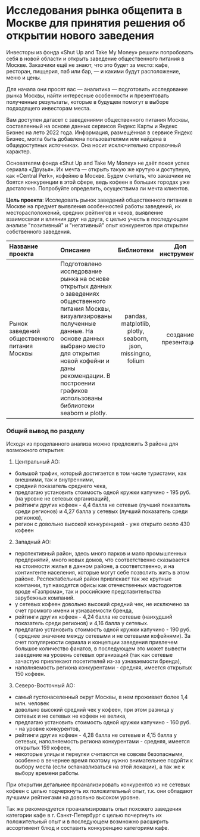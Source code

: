 # Исследования рынка общепита в Москве для принятия решения об открытии нового заведения

Инвесторы из фонда «Shut Up and Take My Money» решили попробовать себя в новой области и открыть заведение общественного питания в Москве. Заказчики ещё не знают, что это будет за место: кафе, ресторан, пиццерия, паб или бар, — и какими будут расположение, меню и цены.

Для начала они просят вас — аналитика — подготовить исследование рынка Москвы, найти интересные особенности и презентовать полученные результаты, которые в будущем помогут в выборе подходящего инвесторам места.

Вам доступен датасет с заведениями общественного питания Москвы, составленный на основе данных сервисов Яндекс Карты и Яндекс Бизнес на лето 2022 года. Информация, размещённая в сервисе Яндекс Бизнес, могла быть добавлена пользователями или найдена в общедоступных источниках. Она носит исключительно справочный характер.

Основателям фонда «Shut Up and Take My Money» не даёт покоя успех сериала «Друзья». Их мечта — открыть такую же крутую и доступную, как «Central Perk», кофейню в Москве. Будем считать, что заказчики не боятся конкуренции в этой сфере, ведь кофеен в больших городах уже достаточно. Попробуйте определить, осуществима ли мечта клиентов.

**Цель проекта**: Исследовать рынок заведений общественного питания в Москве на предмет выявления особенностей работы заведений, их месторасположений, средних рейтингов и чеков, выявление взаимосвязи и влияния друг на друга, с целью учесть в последующем анализе "позитивный" и "негативный" опыт конкурентов при открытии собственного заведения.

|Название проекта| Описание | Библиотеки | Доп инструменты |
|:--|:--| :--: | :--: | 
|Рынок заведений общественного питания Москвы| Подготовлено исследование рынка на основе открытых данных о заведениях общественного питания Москвы, визуализированы полученные данные. На основе данных выбрано место для открытия новой кофейни и даны рекомендации. В построении графиков использованы библиотеки seaborn и plotly.  | pandas, matplotlib, plotly, seaborn, json, missingno, folium  | создание презентаций |

### Общий вывод по разделу

Исходя из проделанного анализа можно предложить 3 района для возможного открытия:

1. Центральный АО:
- большой трафик, который достигается в том числе туристами, как внешними, так и внутренними,
- средний показатель среднего чека,
- предлагаю установить стоимость одной кружки капучино - 195 руб. (на уровне не сетевых организаций),
- рейтинги других кофеен - 4,4 балла не сетевые (лучший показатель среди регионов) и 4,27 балла у сетевых (лучший показатель среди регионов),
- регион с довольно высокой конкуренцией - уже открыто около 430 кофеен
2. Западный АО:
- перспективный район, здесь много парков и мало промышленных предприятий, много новых домов, что соответственно сказывается на стоимости жилья в данном районе, а соответственно, и на контингенте населения, которые могут себе позволить жить в этом районе. Респектабельный район привлекает так же крупные компании, тут находятся офисы как отечественных мастодонтов вроде «Газпрома», так и российские представительства зарубежных компаний.
- у сетевых кофеен довольно высокий средний чек, не исключено за счет громкого имени и узнаваемости бренда,
- рейтинги других кофеен - 4,24 балла не сетевые (наихудший показатель среди регионов) и 4,16 балла у сетевых.
- предлагаю установить стоимость одной кружки капучино - 190 руб. ( среднее значение между сетевыми и не сетевыми кофейнями). За счет популярности сериала и концепции заведения привлечем большое количество фанатов, в последующем это может вывести заведение на уровень сетевых организаций (так как сетевые зачастую привлекают посетителей из-за узнаваемости бренда),
- наполняемость региона конкурентами - средняя, имеется открытых 150 кофеен.
3. Северо-Восточный АО:
- самый густонаселенный округ Москвы, в нем проживает более 1,4 млн. человек
- довольно высокий средний чек у кофеен, при этом разница у сетевых и не сетевых не кофеен не велика,
- предлагаю установить стоимость одной кружки капучино - 160 руб. - на уровне конкурентов,
- рейтинги других кофеен - 4,28 балла не сетевые и 4,15 балла у сетевых,
наполняемость региона конкурентами - средняя, имеется открытых 159 кофеен,
- некоторые улицы и переулки считаются не совсем безопасными, особенно в вечернее время поэтому нужно внимательнее подойти к выбору места (если останавливаться на этой локации), а так же к выбору времени работы.

При открытии детальнее проанализировать конкурентов из не сетевых кофеен с целью подчеркнуть их положительный опыт, т.к. они обладают лучшими рейтингами на довольно высоком уровне.

Так же рекомендуется проанализировать опыт похожего заведения категории кафе в г. Санкт-Петербург с целью почерпнуть их положительный опыт и в последующем возмножно расширить ассортимент блюд и составить конкуренцию категориям кафе.

